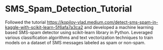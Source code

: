 # SMS_Spam_Detection_Tutorial
Followed the tutorial https://kopilov-vlad.medium.com/detect-sms-spam-in-kaggle-with-scikit-learn-5f6afa7a3ca2 
and developed a machine learning based SMS-spam detector using scikit-learn library in Python. Leveraged various 
classification algorithms and text vectorization techniques to train models on a dataset of SMS messages labeled 
as spam or non-spam. 
